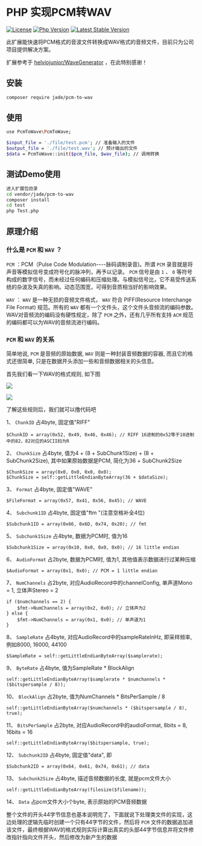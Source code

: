# PHP 实现PCM转WAV

[![License](https://img.shields.io/packagist/l/inhere/console.svg?style=flat-square)](LICENSE)
[![Php Version](https://img.shields.io/badge/php-%3E=5.4-brightgreen.svg?maxAge=2592000)](https://packagist.org/packages/jade/pcm-to-wav)
[![Latest Stable Version](http://img.shields.io/packagist/v/jade/pcm-to-wav.svg)](https://packagist.org/packages/jade/pcm-to-wav)

此扩展能快速将PCM格式的音波文件转换成WAV格式的音频文件，目前只为公司项目提供解决方案。

扩展参考于 [helviojunior/WaveGenerator](https://github.com/helviojunior/WaveGenerator) ，在此特别感谢！

## 安装

```bash
composer require jade/pcm-to-wav
```

## 使用

```bash
use PcmToWave\PcmToWave;

$input_file = './file/test.pcm'; // 准备输入的文件
$output_file = './file/test.wav'; // 预计输出的文件
$data = PcmToWave::init($pcm_file, $wav_file); // 调用转换

```

## 测试Demo使用

```bash
进入扩展包目录
cd vendor/jade/pcm-to-wav
composer install
cd test
php Test.php
```

## 原理介绍

### 什么是 `PCM` 和 `WAV` ？

 `PCM` ：PCM（Pulse Code Modulation----脉码调制录音)。所谓 `PCM` 录音就是将声音等模拟信号变成符号化的脉冲列，再予以记录。 `PCM` 信号是由 `1` 、 `0` 等符号构成的数字信号，而未经过任何编码和压缩处理。与模拟信号比，它不易受传送系统的杂波及失真的影响。动态范围宽，可得到音质相当好的影响效果。

 `WAV` ： `WAV` 是一种无损的音频文件格式， `WAV` 符合 PIFF(Resource Interchange File Format) 规范。所有的 `WAV` 都有一个文件头，这个文件头音频流的编码参数。WAV对音频流的编码没有硬性规定，除了 `PCM` 之外，还有几乎所有支持 `ACM` 规范的编码都可以为WAV的音频流进行编码。

###  `PCM` 和 `WAV` 的关系

简单地说,  `PCM` 是音频的原始数据,  `WAV` 则是一种封装音频数据的容器, 而且它的格式还很简单, 只是在数据开头添加一些和音频数据相关的头信息。


首先我们看一下WAV的格式规则, 如下图

![](https://uimg.jadert.com/15517554187085.jpg)

![](https://uimg.jadert.com/15517599631747.jpg)

了解这些规则后，我们就可以撸代码吧

1、 `ChunkID` 占4byte, 固定值"RIFF"

    $ChunkID = array(0x52, 0x49, 0x46, 0x46); // RIFF 16进制的0x52等于10进制中的82，82对应的ASCII码为R
    
2、 `ChunkSize` 占4byte, 值为4 + (8 + SubChunk1Size) + (8 + SubChunk2Size), 其中如果原始数据是PCM, 简化为36 + SubChunk2Size

    $ChunkSize = array(0x0, 0x0, 0x0, 0x0);
    $ChunkSize = self::getLittleEndianByteArray(36 + $dataSize);
    
3、 `Format` 占4byte, 固定值"WAVE"

    $FileFormat = array(0x57, 0x41, 0x56, 0x45); // WAVE
    
4、 `Subchunk1ID` 占4byte, 固定值"ftm "(注意空格补全4位)

    $Subchunk1ID = array(0x66, 0x6D, 0x74, 0x20); // fmt

5、 `Subchunk1Size` 占4byte, 数据为PCM时, 值为16

    $Subchunk1Size = array(0x10, 0x0, 0x0, 0x0); // 16 little endian

6、 `AudioFormat` 占2byte, 数据为PCM时, 值为1, 其他值表示数据进行过某种压缩

    $AudioFormat = array(0x1, 0x0); // PCM = 1 little endian
    
7、 `NumChannels` 占2byte, 对应AudioRecord中的channelConfig, 单声道Mono = 1, 立体声Stereo = 2

    if ($numchannels == 2) {
        $fmt->NumChannels = array(0x2, 0x0); // 立体声为2
    } else {
        $fmt->NumChannels = array(0x1, 0x0); // 单声道为1
    }

8、 `SampleRate` 占4byte, 对应AudioRecord中的sampleRateInHz, 即采样频率, 例如8000, 16000, 44100

    $SampleRate = self::getLittleEndianByteArray($samplerate);

9、 `ByteRate` 占4byte, 值为SampleRate * BlockAlign

    self::getLittleEndianByteArray($samplerate * $numchannels * ($bitspersample / 8));

10、 `BlockAlign` 占2byte, 值为NumChannels * BitsPerSample / 8

    self::getLittleEndianByteArray($numchannels * ($bitspersample / 8), true);

11、 `BitsPerSample` 占2byte, 对应AudioRecord中的audioFormat, 8bits = 8, 16bits = 16

    self::getLittleEndianByteArray($bitspersample, true);
    
12、 `Subchunk2ID` 占4byte, 固定值"data", 即

    $Subchunk2ID = array(0x64, 0x61, 0x74, 0x61); // data

13、 `Subchunk2Size` 占4byte, 描述音频数据的长度, 就是pcm文件大小

    self::getLittleEndianByteArray(filesize($filename));
    
14、 `Data` 占pcm文件大小个byte, 表示原始的PCM音频数据

整个文件的开头44字节信息也基本说明完了，下面就说下处理类文件的实现，这边处理的逻辑先临时创建一个只有44字节的文件，然后将 `PCM` 文件的数据追加进该文件，最终根据WAV的格式规则实际计算出真实的头部44字节信息并将文件修改指针指向文件开头，然后修改为新产生的数据
